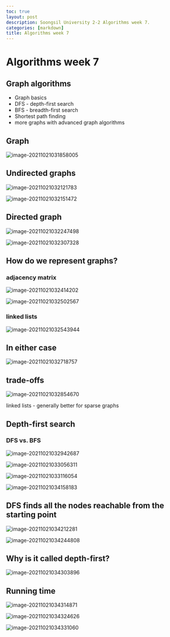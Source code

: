 ```yaml
---
toc: true
layout: post
description: Soongsil University 2-2 Algorithms week 7.
categories: [markdown]
title: Algorithms week 7
---
```

# Algorithms week 7

## Graph algorithms

-   Graph basics
-   DFS - depth-first search
-   BFS - breadth-first search
-   Shortest path finding
-   more graphs with advanced graph algorithms

## Graph

![image-20211021031858005](/Kevin_Min/images/2021-10-20-algorithms-midterm-week-7/image-20211021031858005.png)

## Undirected graphs

![image-20211021032121783](/Kevin_Min/images/2021-10-20-algorithms-midterm-week-7/image-20211021032121783.png)

![image-20211021032151472](/Kevin_Min/images/2021-10-20-algorithms-midterm-week-7/image-20211021032151472.png)

## Directed graph

![image-20211021032247498](/Kevin_Min/images/2021-10-20-algorithms-midterm-week-7/image-20211021032247498.png)

![image-20211021032307328](/Kevin_Min/images/2021-10-20-algorithms-midterm-week-7/image-20211021032307328.png)

## How do we represent graphs?

### adjacency matrix

![image-20211021032414202](/Kevin_Min/images/2021-10-20-algorithms-midterm-week-7/image-20211021032414202.png)

![image-20211021032502567](/Kevin_Min/images/2021-10-20-algorithms-midterm-week-7/image-20211021032502567.png)

### linked lists

![image-20211021032543944](/Kevin_Min/images/2021-10-20-algorithms-midterm-week-7/image-20211021032543944.png)

## In either case

![image-20211021032718757](/Kevin_Min/images/2021-10-20-algorithms-midterm-week-7/image-20211021032718757.png)

## trade-offs

![image-20211021032854670](/Kevin_Min/images/2021-10-20-algorithms-midterm-week-7/image-20211021032854670.png)

linked lists - generally better for sparse graphs

## Depth-first search

### DFS vs. BFS

![image-20211021032942687](/Kevin_Min/images/2021-10-20-algorithms-midterm-week-7/image-20211021032942687.png)

![image-20211021033056311](/Kevin_Min/images/2021-10-20-algorithms-midterm-week-7/image-20211021033056311.png)

![image-20211021033116054](/Kevin_Min/images/2021-10-20-algorithms-midterm-week-7/image-20211021033116054.png)

![image-20211021034158183](/Kevin_Min/images/2021-10-20-algorithms-midterm-week-7/image-20211021034158183.png)

## DFS finds all the nodes reachable from the starting point

![image-20211021034212281](/Kevin_Min/images/2021-10-20-algorithms-midterm-week-7/image-20211021034212281.png)

![image-20211021034244808](/Kevin_Min/images/2021-10-20-algorithms-midterm-week-7/image-20211021034244808.png)

## Why is it called depth-first?

![image-20211021034303896](/Kevin_Min/images/2021-10-20-algorithms-midterm-week-7/image-20211021034303896.png)

## Running time

![image-20211021034314871](/Kevin_Min/images/2021-10-20-algorithms-midterm-week-7/image-20211021034314871.png)

![image-20211021034324626](/Kevin_Min/images/2021-10-20-algorithms-midterm-week-7/image-20211021034324626.png)

![image-20211021034331060](/Kevin_Min/images/2021-10-20-algorithms-midterm-week-7/image-20211021034331060.png)
